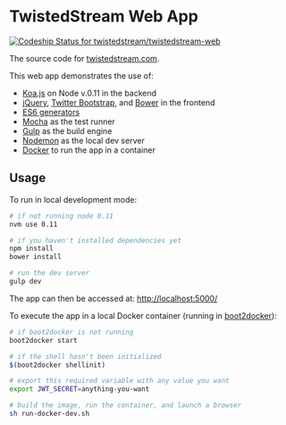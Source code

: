 # TwistedStream Web App

[ ![Codeship Status for twistedstream/twistedstream-web](https://codeship.com/projects/09130800-8429-0132-1ca0-4a95a2d7e957/status?branch=master)](https://codeship.com/projects/58330)

The source code for [twistedstream.com](http://www.twistedstream.com).

This web app demonstrates the use of:

* [Koa.js](http://koajs.com/) on Node v.0.11 in the backend
* [jQuery](http://jquery.com/), [Twitter Bootstrap](https://github.com/twbs/bootstrap), and [Bower](http://bower.io/) in the frontend
* [ES6 generators](https://developer.mozilla.org/en-US/docs/Web/JavaScript/Reference/Statements/function*)
* [Mocha](http://mochajs.org/) as the test runner
* [Gulp](http://gulpjs.com/) as the build engine
* [Nodemon](https://github.com/remy/nodemon) as the local dev server
* [Docker](https://www.docker.com/) to run the app in a container

## Usage

To run in local development mode:

```bash
# if not running node 0.11
nvm use 0.11

# if you haven't installed dependencies yet
npm install
bower install

# run the dev server
gulp dev
```

The app can then be accessed at: [http://localhost:5000/](http://localhost:5000/)

To execute the app in a local Docker container (running in [boot2docker](http://boot2docker.io/)):

```bash
# if boot2docker is not running
boot2docker start

# if the shell hasn't been initialized
$(boot2docker shellinit)

# export this required variable with any value you want
export JWT_SECRET=anything-you-want

# build the image, run the container, and launch a browser
sh run-docker-dev.sh
```
